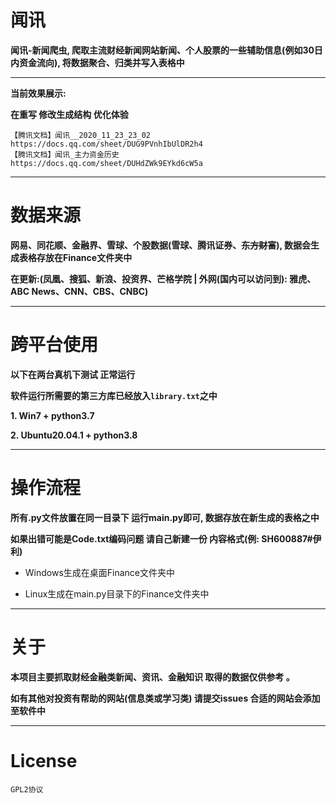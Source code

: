 # 闻讯

**闻讯-新闻爬虫, 爬取主流财经新闻网站新闻、个人股票的一些辅助信息(例如30日内资金流向), 将数据聚合、归类并写入表格中**

---

**当前效果展示:**

**在重写 修改生成结构 优化体验**
```
【腾讯文档】闻讯__2020_11_23_23_02
https://docs.qq.com/sheet/DUG9PVnhIbUlDR2h4
【腾讯文档】闻讯_主力资金历史
https://docs.qq.com/sheet/DUHdZWk9EYkd6cW5a
```

---

# 数据来源

**网易、同花顺、金融界、雪球、个股数据(雪球、腾讯证券、~~东方财富~~), 数据会生成表格存放在Finance文件夹中**

**在更新:(凤凰、搜狐、新浪、投资界、芒格学院 | 外网(国内可以访问到): 雅虎、ABC News、CNN、CBS、CNBC)**

---

# 跨平台使用 

**以下在两台真机下测试 正常运行**

**软件运行所需要的第三方库已经放入``library.txt``之中**

**1. Win7 + python3.7**

**2. Ubuntu20.04.1 + python3.8**

---

# 操作流程

**所有.py文件放置在同一目录下 运行main.py即可, 数据存放在新生成的表格之中**

**如果出错可能是Code.txt编码问题 请自己新建一份 内容格式(例: SH600887#伊利)**

- Windows生成在桌面Finance文件夹中

- Linux生成在main.py目录下的Finance文件夹中

---

# 关于

**本项目主要抓取财经金融类新闻、资讯、金融知识 取得的数据仅供参考 。**

**如有其他对投资有帮助的网站(信息类或学习类) 请提交issues 合适的网站会添加至软件中**

---

# License

``GPL2协议``
